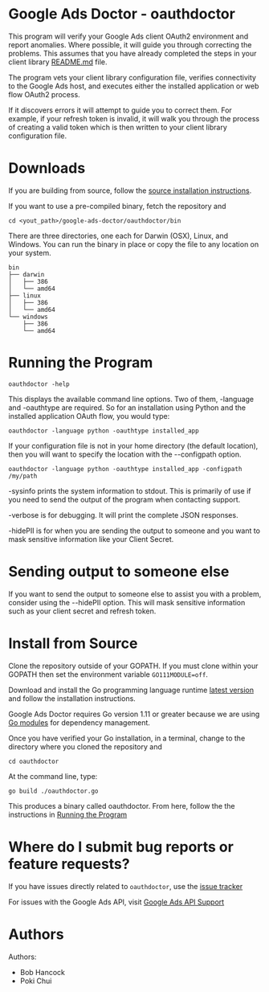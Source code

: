 # Google Ads Doctor - oauthdoctor
This program will verify your Google Ads client OAuth2 environment and report
anomalies. Where possible, it will guide you through correcting the problems.
This assumes that you have already completed the steps in your client library
[README.md](https://developers.google.com/google-ads/api/docs/first-call/get-client-lib)
file.

The program vets your client library configuration file, verifies connectivity
to the Google Ads host, and executes either the installed application or web
flow OAuth2 process.

If it discovers errors it will attempt to guide you to correct them. For example,
if your refresh token is invalid, it will walk you through the process of
creating a valid token which is then written to your client library configuration
file.

# Downloads
If you are building from source, follow the
[source installation instructions](#source).

If you want to use a pre-compiled binary, fetch the repository and

```
cd <yout_path>/google-ads-doctor/oauthdoctor/bin

```

There are three directories, one each for Darwin (OSX), Linux, and Windows.
You can run the binary in place or copy the file to any location on your system.

```
bin
├── darwin
│   ├── 386
│   └── amd64
├── linux
│   ├── 386
│   └── amd64
└── windows
    ├── 386
    └── amd64
```


#  <a name="running"></a> Running the Program

```
oauthdoctor -help
```

This displays the available command line options. Two of them, -language and
-oauthtype are required. So for an installation using Python and the installed
application OAuth flow, you would type:

```
oauthdoctor -language python -oauthtype installed_app
```

If your configuration file is not in your home directory (the default location),
then you will want to specify the location with the --configpath option.

```
oauthdoctor -language python -oauthtype installed_app -configpath /my/path
```

-sysinfo prints the system information to stdout. This is
primarily of use if you need to send the output of the program when contacting
support.

-verbose is for debugging. It will print the complete JSON responses.

-hidePII is for when you are sending the output to someone and you want to
mask sensitive information like your Client Secret.

# Sending output to someone else

If you want to send the output to someone else to assist you with a problem,
consider using the --hidePII option. This will mask sensitive information such
as your client secret and refresh token.


#  <a name="source"></a> Install from Source

Clone the repository outside of your GOPATH. If you must clone within your GOPATH
then set the environment variable `GO111MODULE=off`.

Download and install the Go programming language runtime
[latest version](https://golang.org/dl/) and follow the installation instructions.

Google Ads Doctor requires Go version 1.11 or greater because we are using
[Go modules](https://github.com/golang/go/wiki/Modules) for dependency management.

Once you have verified your Go installation, in a terminal, change to the
directory where you cloned the repository and

```
cd oauthdoctor
```

At the command line, type:

```
go build ./oauthdoctor.go
```

This produces a binary called oauthdoctor. From here, follow the the
instructions in [Running the Program](#running)


# Where do I submit bug reports or feature requests?

If you have issues directly related to `oauthdoctor`, use the
[issue tracker](https://github.com/googleads/google-ads-doctor/issues)

For issues with the Google Ads API, visit [Google Ads API Support](https://developers.google.com/google-ads/api/support)

# Authors

Authors:

 - Bob Hancock
 - Poki Chui
